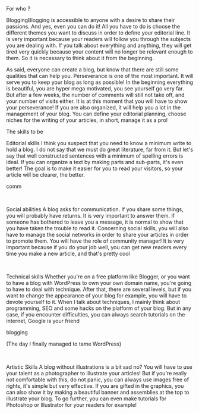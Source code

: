 For who ?

BloggingBlogging is accessible to anyone with a desire to share their passions. And yes, even you can do it! All you have to do is choose the different themes you want to discuss in order to define your editorial line. It is very important because your readers will follow you through the subjects you are dealing with. If you talk about everything and anything, they will get tired very quickly because your content will no longer be relevant enough to them. So it is necessary to think about it from the beginning.

As said, everyone can create a blog, but know that there are still some qualities that can help you. Perseverance is one of the most important. It will serve you to keep your blog as long as possible! In the beginning everything is beautiful, you are hyper mega motivated, you see yourself go very far. But after a few weeks, the number of comments will still not take off, and your number of visits either. It is at this moment that you will have to show your perseverance!
If you are also organized, it will help you a lot in the management of your blog. You can define your editorial planning, choose niches for the writing of your articles, in short, manage it as a pro!

The skills to be

Editorial skills
I think you suspect that you need to know a minimum write to hold a blog. I do not say that we must do great literature, far from it. But let's say that well constructed sentences with a minimum of spelling errors is ideal. If you can organize a text by making parts and sub-parts, it's even better! The goal is to make it easier for you to read your visitors, so your article will be clearer, the better.

comm

 

Social abilities
A blog asks for communication. If you share some things, you will probably have returns. It is very important to answer them. If someone has bothered to leave you a message, it is normal to show that you have taken the trouble to read it.
Concerning social skills, you will also have to manage the social networks in order to share your articles in order to promote them. You will have the role of community manager! It is very important because if you do your job well, you can get new readers every time you make a new article, and that's pretty cool

 

Technical skills
Whether you're on a free platform like Blogger, or you want to have a blog with WordPress to own your own domain name, you're going to have to deal with technique. After that, there are several levels, but if you want to change the appearance of your blog for example, you will have to devote yourself to it. When I talk about techniques, I mainly think about programming, SEO and some hacks on the platform of your blog. But in any case, if you encounter difficulties, you can always search tutorials on the internet, Google is your friend

blogging

(The day I finally managed to tame WordPress)

 

Artistic Skills
A blog without illustrations is a bit sad no? You will have to use your talent as a photographer to illustrate your articles! But if you're really not comfortable with this, do not panic, you can always use images free of rights, it's simple but very effective.
If you are gifted in the graphics, you can also show it by making a beautiful banner and assemblies at the top to illustrate your blog. To go further, you can even make tutorials for Photoshop or Illustrator for your readers for example!
